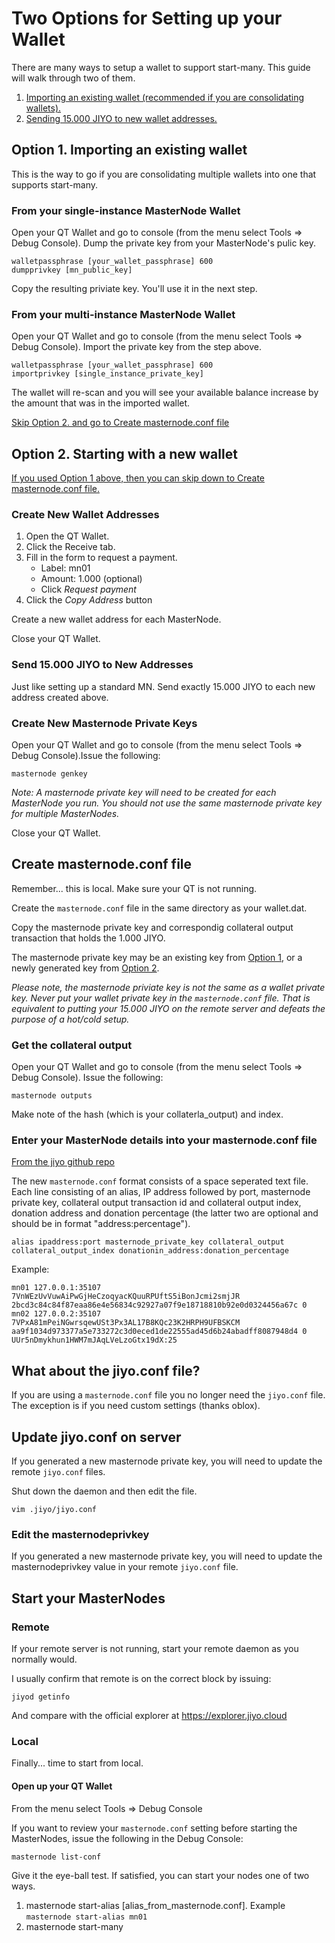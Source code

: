 # Two Options for Setting up your Wallet

There are many ways to setup a wallet to support start-many. This guide will
walk through two of them.

1. [Importing an existing wallet (recommended if you are consolidating wallets).](#option1)
2. [Sending 15.000 JIYO to new wallet addresses.](#option2)

## <a name="option1"></a>Option 1. Importing an existing wallet

This is the way to go if you are consolidating multiple wallets into one that
supports start-many. 

### From your single-instance MasterNode Wallet

Open your QT Wallet and go to console (from the menu select Tools => Debug
Console). Dump the private key from your MasterNode's pulic key.

```
walletpassphrase [your_wallet_passphrase] 600
dumpprivkey [mn_public_key]
```

Copy the resulting priviate key. You'll use it in the next step.

### From your multi-instance MasterNode Wallet

Open your QT Wallet and go to console (from the menu select Tools => Debug
Console). Import the private key from the step above.

```
walletpassphrase [your_wallet_passphrase] 600
importprivkey [single_instance_private_key]
```

The wallet will re-scan and you will see your available balance increase by the
amount that was in the imported wallet.

[Skip Option 2. and go to Create masternode.conf file](#masternodeconf)

## <a name="option2"></a>Option 2. Starting with a new wallet

[If you used Option 1 above, then you can skip down to Create masternode.conf file.](#masternodeconf)

### Create New Wallet Addresses

1. Open the QT Wallet.
2. Click the Receive tab.
3. Fill in the form to request a payment.
   * Label: mn01
   * Amount: 1.000 (optional)
   * Click *Request payment*
5. Click the *Copy Address* button

Create a new wallet address for each MasterNode.

Close your QT Wallet.

### Send 15.000 JIYO to New Addresses

Just like setting up a standard MN. Send exactly 15.000 JIYO to each new
address created above.

### Create New Masternode Private Keys

Open your QT Wallet and go to console (from the menu select Tools => Debug
Console).Issue the following:

```
masternode genkey
```

*Note: A masternode private key will need to be created for each MasterNode you
run. You should not use the same masternode private key for multiple
MasterNodes.*

Close your QT Wallet.

## <a name="masternodeconf"></a>Create masternode.conf file

Remember... this is local. Make sure your QT is not running.

Create the `masternode.conf` file in the same directory as your wallet.dat.

Copy the masternode private key and correspondig collateral output transaction
that holds the 1.000 JIYO.

The masternode private key may be an existing key from [Option 1](#option1), or
a newly generated key from [Option 2](#option2). 

*Please note, the masternode priviate key is not the same as a wallet private
key. Never put your wallet private key in the `masternode.conf` file. That is
equivalent to putting your 15.000 JIYO on the remote server and defeats the
purpose of a hot/cold setup.*

### Get the collateral output

Open your QT Wallet and go to console (from the menu select Tools => Debug
Console). Issue the following:

```
masternode outputs
```

Make note of the hash (which is your collaterla_output) and index.

### Enter your MasterNode details into your masternode.conf file

[From the jiyo github repo](https://github.com/Jiyo-Project/jiyo/blob/master/doc/masternode_conf.md)

The new `masternode.conf` format consists of a space seperated text file. Each
line consisting of an alias, IP address followed by port, masternode private
key, collateral output transaction id and collateral output index, donation
address and donation percentage (the latter two are optional and should be in
format "address:percentage").

```
alias ipaddress:port masternode_private_key collateral_output collateral_output_index donationin_address:donation_percentage
```

Example:

```
mn01 127.0.0.1:35107 7VnWEzUvVuwAiPwGjHeCzoqyacKQuuRPUftS5iBonJcmi2smjJR 2bcd3c84c84f87eaa86e4e56834c92927a07f9e18718810b92e0d0324456a67c 0
mn02 127.0.0.2:35107 7VPxA81mPeiNGwrsqewUSt3Px3AL17B8KQc23K2HRPH9UFBSKCM aa9f1034d973377a5e733272c3d0eced1de22555ad45d6b24abadff8087948d4 0 UUr5nDmykhun1HWM7mJAqLVeLzoGtx19dX:25
```

## What about the jiyo.conf file?

If you are using a `masternode.conf` file you no longer need the `jiyo.conf`
file. The exception is if you need custom settings (thanks oblox).

## Update jiyo.conf on server

If you generated a new masternode private key, you will need to update the
remote `jiyo.conf` files.

Shut down the daemon and then edit the file.

```
vim .jiyo/jiyo.conf
```

### Edit the masternodeprivkey

If you generated a new masternode private key, you will need to update the
masternodeprivkey value in your remote `jiyo.conf` file.

## Start your MasterNodes

### Remote

If your remote server is not running, start your remote daemon as you normally
would. 

I usually confirm that remote is on the correct block by issuing:

```
jiyod getinfo
```

And compare with the official explorer at https://explorer.jiyo.cloud

### Local

Finally... time to start from local.

#### Open up your QT Wallet

From the menu select Tools => Debug Console

If you want to review your `masternode.conf` setting before starting the
MasterNodes, issue the following in the Debug Console:

```
masternode list-conf
```

Give it the eye-ball test. If satisfied, you can start your nodes one of two
ways.

1. masternode start-alias [alias_from_masternode.conf]. Example `masternode start-alias mn01`
2. masternode start-many
